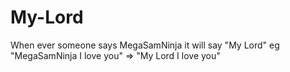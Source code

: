 My-Lord
=======

When ever someone says MegaSamNinja it will say "My Lord"           eg "MegaSamNinja I love you" => "My Lord I love you"
